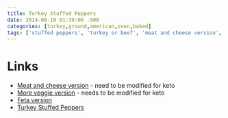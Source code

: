 ```yaml
---
title: Turkey Stuffed Peppers
date: 2014-08-10 01:39:00 -500
categories: [turkey,ground,american,oven,baked]
tags: ['stuffed peppers', 'turkey or beef', 'meat and cheese version', 'feta version', 'more veggie version']
---
```


# Links
-   [Meat and cheese version](http://allrecipes.com/recipe/stuffed-green-peppers-i/) - need to be modified for keto
-   [More veggie version](http://allrecipes.com/Recipe/Stuffed-Peppers-with-Turkey-and-Vegetables/Detail.aspx) - needs to be modified for keto
-   [Feta version](http://allrecipes.com/Recipe/Feta-and-Turkey-Stuffed-Green-Peppers/Detail.aspx)
-   [Turkey Stuffed Peppers](http://www.tasteofhome.com/recipes/turkey-stuffed-peppers)